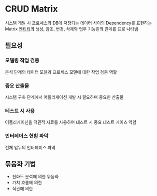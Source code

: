 # CRUD Matrix
시스템 개발 시 프로세스와 DB에 저장되는 데이터 사이의 Dependency를 표현하는 Matrix
[엔티티](Entity)의 생성, 참조, 변경, 삭제와 업무 기능같의 관계를 표로 나타냄

## 필요성
### 모델링 작업 검증
분석 단계의 데이터 모델과 프로세스 모델에 대한 작업 검증 역할

### 중요 산출물
시스템 구축 단계에서 어플리케이션 개발 시 필요하며 중요한 산출물

### 테스트 시 사용
어플리케이션을 객관적 자료를 사용하여 테스트 시 중요 테스트 케이스 역할

### 인터페이스 현황 파악
전체 업무의 인터페이스 파악

## 묶음화 기법
- 친화도 분석에 의한 묶음화
- 가치 흐름에 의한
- 직관에 의한